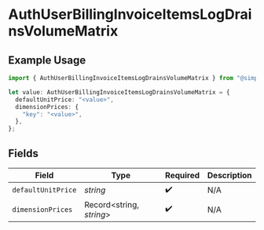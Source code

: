 # AuthUserBillingInvoiceItemsLogDrainsVolumeMatrix

## Example Usage

```typescript
import { AuthUserBillingInvoiceItemsLogDrainsVolumeMatrix } from "@simplesagar/vercel/models/authuser.js";

let value: AuthUserBillingInvoiceItemsLogDrainsVolumeMatrix = {
  defaultUnitPrice: "<value>",
  dimensionPrices: {
    "key": "<value>",
  },
};
```

## Fields

| Field                    | Type                     | Required                 | Description              |
| ------------------------ | ------------------------ | ------------------------ | ------------------------ |
| `defaultUnitPrice`       | *string*                 | :heavy_check_mark:       | N/A                      |
| `dimensionPrices`        | Record<string, *string*> | :heavy_check_mark:       | N/A                      |